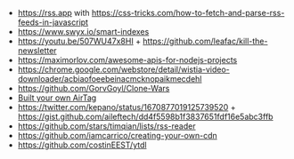 - https://rss.app with https://css-tricks.com/how-to-fetch-and-parse-rss-feeds-in-javascript
- https://www.swyx.io/smart-indexes
- https://youtu.be/507WU47x8HI + https://github.com/leafac/kill-the-newsletter
- https://maximorlov.com/awesome-apis-for-nodejs-projects
- https://chrome.google.com/webstore/detail/wistia-video-downloader/acbiaofoeebeinacmcknopaikmecdehl
- https://github.com/GorvGoyl/Clone-Wars
- [Built your own AirTag](https://github.com/seemoo-lab/openhaystack)
- https://twitter.com/kepano/status/1670877019125739520 + https://gist.github.com/aileftech/dd4f5598b1f3837651fdf16e5abc3ffb
- https://github.com/stars/timqian/lists/rss-reader
- https://github.com/iamcarrico/creating-your-own-cdn
- https://github.com/costinEEST/ytdl

